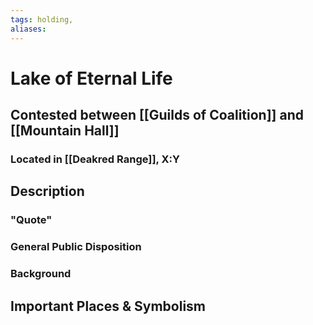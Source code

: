 ```yaml
---
tags: holding,
aliases:
---
```

# Lake of Eternal Life
## Contested between [[Guilds of Coalition]] and [[Mountain Hall]]
### Located in [[Deakred Range]], X:Y
## Description
### "Quote"

### General Public Disposition

### Background
## Important Places & Symbolism